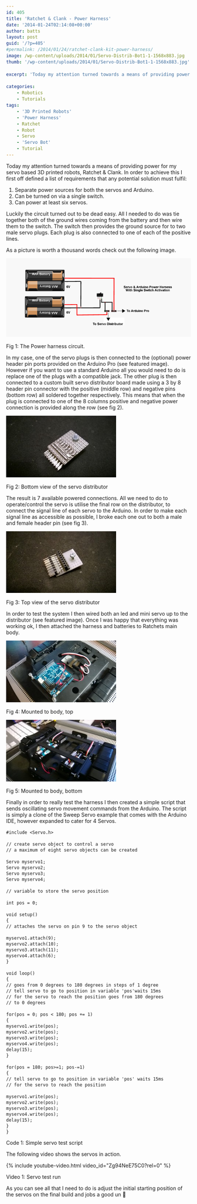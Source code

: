 ```yaml
---
id: 405
title: 'Ratchet & Clank - Power Harness'
date: '2014-01-24T02:14:08+00:00'
author: batts
layout: post
guid: '/?p=405'
#permalink: /2014/01/24/ratchet-clank-kit-power-harness/
image: /wp-content/uploads/2014/01/Servo-Distrib-Bot1-1-1568x883.jpg
thumb: '/wp-content/uploads/2014/01/Servo-Distrib-Bot1-1-1568x883.jpg'

excerpt: 'Today my attention turned towards a means of providing power for my servo based 3D printed robots, Ratchet &; Clank'

categories:
    - Robotics
    - Tutorials
tags:
    - '3D Printed Robots'
    - 'Power Harness'
    - Ratchet
    - Robot
    - Servo
    - 'Servo Bot'
    - Tutorial
---
```


Today my attention turned towards a means of providing power for my servo based 3D printed robots, Ratchet &amp; Clank. In order to achieve this I first off defined a list of requirements that any potential solution must fulfil:

1. Separate power sources for both the servos and Arduino.
2. Can be turned on via a single switch.
3. Can power at least six servos.

Luckily the circuit turned out to be dead easy. All I needed to do was tie together both of the ground wires coming from the battery and then wire them to the switch. The switch then provides the ground source for to two male servo plugs. Each plug is also connected to one of each of the positive lines.

As a picture is worth a thousand words check out the following image.

[![The Power Harness Circuit](/wp-content/uploads/2014/01/Rachet-Power-Harness.png)](/wp-content/uploads/2014/01/Rachet-Power-Harness.png)

<span class="caption">Fig 1: The Power harness circuit.</span>

In my case, one of the servo plugs is then connected to the (optional) power header pin ports provided on the Arduino Pro (see featured image). However if you want to use a standard Arduino all you would need to do is replace one of the plugs with a compatible jack. The other plug is then connected to a custom built servo distributor board made using a 3 by 8 header pin connector with the positive (middle row) and negative pins (bottom row) all soldered together respectively. This means that when the plug is connected to one of the 8 columns positive and negative power connection is provided along the row (see fig 2).

[![Servo distributor bottom](/wp-content/uploads/2014/01/Servo-Distrib-Bot-300x168.jpg)](/wp-content/uploads/2014/01/Servo-Distrib-Bot.jpg)

<span class="caption">Fig 2: Bottom view of the servo distributor</span>

The result is 7 available powered connections. All we need to do to operate/control the servo is utilise the final row on the distributor, to connect the signal line of each servo to the Arduino. In order to make each signal line as accessible as possible, I broke each one out to both a male and female header pin (see fig 3).

[![Servo Distrib Top](/wp-content/uploads/2014/01/Servo-Distrib-Top-300x168.jpg)](/wp-content/uploads/2014/01/Servo-Distrib-Top.jpg)

<span class="caption">Fig 3: Top view of the servo distributor</span>

In order to test the system I then wired both an led and mini servo up to the distributor (see featured image). Once I was happy that everything was working ok, I then attached the harness and batteries to Ratchets main body.

[![Attached Harness Top](/wp-content/uploads/2014/01/WP_20140123_019-300x168.jpg)](/wp-content/uploads/2014/01/WP_20140123_019.jpg)

<span class="caption">Fig 4: Mounted to body, top</span>

[![Attached Harness Bottom](/wp-content/uploads/2014/01/WP_20140123_024-300x168.jpg)](/wp-content/uploads/2014/01/WP_20140123_024.jpg)

<span class="caption">Fig 5: Mounted to body, bottom</span>

Finally in order to really test the harness I then created a simple script that sends oscillating servo movement commands from the Arduino. The script is simply a clone of the Sweep Servo example that comes with the Arduino IDE, however expanded to cater for 4 Servos.

```
#include <Servo.h>

// create servo object to control a servo
// a maximum of eight servo objects can be created

Servo myservo1;
Servo myservo2;
Servo myservo3;
Servo myservo4;

// variable to store the servo position

int pos = 0;

void setup()
{
// attaches the servo on pin 9 to the servo object

myservo1.attach(9);
myservo2.attach(10);
myservo3.attach(11);
myservo4.attach(6);
}

void loop()
{
// goes from 0 degrees to 180 degrees in steps of 1 degree
// tell servo to go to position in variable 'pos'waits 15ms
// for the servo to reach the position goes from 180 degrees
// to 0 degrees

for(pos = 0; pos < 180; pos += 1)
{
myservo1.write(pos);
myservo2.write(pos);
myservo3.write(pos);
myservo4.write(pos);
delay(15);
}

for(pos = 180; pos>=1; pos-=1)
{
// tell servo to go to position in variable 'pos' waits 15ms
// for the servo to reach the position

myservo1.write(pos);
myservo2.write(pos);
myservo3.write(pos);
myservo4.write(pos);
delay(15);
}
}
```

<span class="caption">Code 1: Simple servo test script</span>

The following video shows the servos in action.

{% include youtube-video.html video_id="Zg94NeE75C0?rel=0" %}

<span class="caption">Video 1: Servo test run</span>

As you can see all that I need to do is adjust the initial starting position of the servos on the final build and jobs a good un 🙂